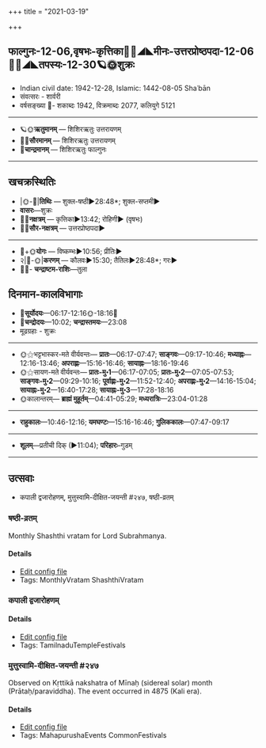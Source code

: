 +++
title = "2021-03-19"

+++
## फाल्गुनः-12-06,वृषभः-कृत्तिका🌛🌌◢◣मीनः-उत्तरप्रोष्ठपदा-12-06🌌🌞◢◣तपस्यः-12-30🪐🌞शुक्रः
- Indian civil date: 1942-12-28, Islamic: 1442-08-05 Shaʿbān
- संवत्सरः - शार्वरी
- वर्षसङ्ख्या 🌛- शकाब्दः 1942, विक्रमाब्दः 2077, कलियुगे 5121
___________________
- 🪐🌞**ऋतुमानम्** — शिशिरऋतुः उत्तरायणम्
- 🌌🌞**सौरमानम्** — शिशिरऋतुः उत्तरायणम्
- 🌛**चान्द्रमानम्** — शिशिरऋतुः फाल्गुनः
___________________


## खचक्रस्थितिः
- |🌞-🌛|**तिथिः** — शुक्ल-षष्ठी►28:48*; शुक्ल-सप्तमी►  
- **वासरः**—शुक्रः  
- 🌌🌛**नक्षत्रम्** — कृत्तिका►13:42; रोहिणी► (वृषभः)  
- 🌌🌞**सौर-नक्षत्रम्** — उत्तरप्रोष्ठपदा►  
___________________
- 🌛+🌞**योगः** — विष्कम्भः►10:56; प्रीतिः►  
- २|🌛-🌞|**करणम्** — कौलवः►15:30; तैतिलः►28:48*; गरः►  
- 🌌🌛- **चन्द्राष्टम-राशिः**—तुला  


## दिनमान-कालविभागाः
- 🌅**सूर्योदयः**—06:17-12:16🌞️-18:16🌇  
- 🌛**चन्द्रोदयः**—10:02; **चन्द्रास्तमयः**—23:08  
- मूढग्रहाः - शुक्रः
___________________
- 🌞⚝भट्टभास्कर-मते वीर्यवन्तः— **प्रातः**—06:17-07:47; **साङ्गवः**—09:17-10:46; **मध्याह्नः**—12:16-13:46; **अपराह्णः**—15:16-16:46; **सायाह्नः**—18:16-19:46  
- 🌞⚝सायण-मते वीर्यवन्तः— **प्रातः-मु॰1**—06:17-07:05; **प्रातः-मु॰2**—07:05-07:53; **साङ्गवः-मु॰2**—09:29-10:16; **पूर्वाह्णः-मु॰2**—11:52-12:40; **अपराह्णः-मु॰2**—14:16-15:04; **सायाह्नः-मु॰2**—16:40-17:28; **सायाह्नः-मु॰3**—17:28-18:16  
- 🌞कालान्तरम्— **ब्राह्मं मुहूर्तम्**—04:41-05:29; **मध्यरात्रिः**—23:04-01:28  
___________________
- **राहुकालः**—10:46-12:16; **यमघण्टः**—15:16-16:46; **गुलिककालः**—07:47-09:17  
___________________
- **शूलम्**—प्रतीची दिक् (►11:04); **परिहारः**–गुडम्  
___________________

## उत्सवाः
- कपाली द्वजारोहणम्, मुत्तुस्वामि-दीक्षित-जयन्ती #२४७, षष्ठी-व्रतम्
### षष्ठी-व्रतम्

Monthly Shashthi vratam for Lord Subrahmanya.

#### Details
- [Edit config file](https://github.com/jyotisham/adyatithi/tree/master/devatA/kaumAra/description_only/SaSThI-vratam.toml)
- Tags: MonthlyVratam ShashthiVratam


### कपाली द्वजारोहणम्



#### Details
- [Edit config file](https://github.com/jyotisham/adyatithi/tree/master/temples/Tamil/relative_event/kar2pagAmbAL%E2%80%93kapAlIzvarar%20tirukkalyANam/offset__-9/kapAlI%20dvajArOhaNam.toml)
- Tags: TamilnaduTempleFestivals


### मुत्तुस्वामि-दीक्षित-जयन्ती #२४७

Observed on Kṛttikā nakshatra of Mīnaḥ (sidereal solar) month (Prātaḥ/paraviddha). The event occurred in 4875 (Kali era).  


#### Details
- [Edit config file](https://github.com/jyotisham/adyatithi/tree/master/mahApuruSha/sangIta-kRt/sidereal_solar_month/nakshatra/12/03/muttusvAmI~dIkSita~jayantI.toml)
- Tags: MahapurushaEvents CommonFestivals


